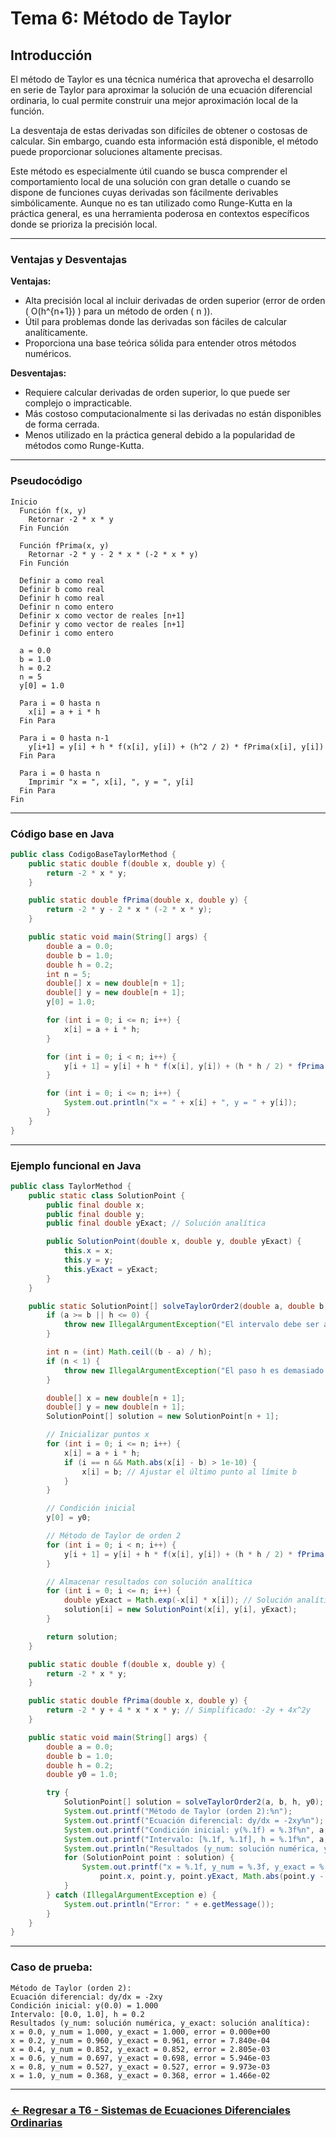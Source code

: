 # Tema 6: Método de Taylor

## Introducción 

El método de Taylor es una técnica numérica that aprovecha el desarrollo en serie de Taylor para aproximar la solución de una ecuación diferencial ordinaria, lo cual permite construir una mejor aproximación local de la función.

La desventaja de estas derivadas son difíciles de obtener o costosas de calcular. Sin embargo, cuando esta información está disponible, el método puede proporcionar soluciones altamente precisas.

Este método es especialmente útil cuando se busca comprender el comportamiento local de una solución con gran detalle o cuando se dispone de funciones cuyas derivadas son fácilmente derivables simbólicamente. Aunque no es tan utilizado como Runge-Kutta en la práctica general, es una herramienta poderosa en contextos específicos donde se prioriza la precisión local.

---

### Ventajas y Desventajas

**Ventajas:**
- Alta precisión local al incluir derivadas de orden superior (error de orden \( O(h^{n+1}) \) para un método de orden \( n \)).
- Útil para problemas donde las derivadas son fáciles de calcular analíticamente.
- Proporciona una base teórica sólida para entender otros métodos numéricos.

**Desventajas:**
- Requiere calcular derivadas de orden superior, lo que puede ser complejo o impracticable.
- Más costoso computacionalmente si las derivadas no están disponibles de forma cerrada.
- Menos utilizado en la práctica general debido a la popularidad de métodos como Runge-Kutta.

---

### Pseudocódigo

```text
Inicio
  Función f(x, y)
    Retornar -2 * x * y
  Fin Función

  Función fPrima(x, y)
    Retornar -2 * y - 2 * x * (-2 * x * y)
  Fin Función

  Definir a como real
  Definir b como real
  Definir h como real
  Definir n como entero
  Definir x como vector de reales [n+1]
  Definir y como vector de reales [n+1]
  Definir i como entero

  a = 0.0
  b = 1.0
  h = 0.2
  n = 5
  y[0] = 1.0

  Para i = 0 hasta n
    x[i] = a + i * h
  Fin Para

  Para i = 0 hasta n-1
    y[i+1] = y[i] + h * f(x[i], y[i]) + (h^2 / 2) * fPrima(x[i], y[i])
  Fin Para

  Para i = 0 hasta n
    Imprimir "x = ", x[i], ", y = ", y[i]
  Fin Para
Fin
```

---

### Código base en Java

```java
public class CodigoBaseTaylorMethod {
    public static double f(double x, double y) {
        return -2 * x * y;
    }

    public static double fPrima(double x, double y) {
        return -2 * y - 2 * x * (-2 * x * y);
    }

    public static void main(String[] args) {
        double a = 0.0;
        double b = 1.0;
        double h = 0.2;
        int n = 5;
        double[] x = new double[n + 1];
        double[] y = new double[n + 1];
        y[0] = 1.0;

        for (int i = 0; i <= n; i++) {
            x[i] = a + i * h;
        }

        for (int i = 0; i < n; i++) {
            y[i + 1] = y[i] + h * f(x[i], y[i]) + (h * h / 2) * fPrima(x[i], y[i]);
        }

        for (int i = 0; i <= n; i++) {
            System.out.println("x = " + x[i] + ", y = " + y[i]);
        }
    }
}
```

---

### Ejemplo funcional en Java

```java
public class TaylorMethod {
    public static class SolutionPoint {
        public final double x;
        public final double y;
        public final double yExact; // Solución analítica

        public SolutionPoint(double x, double y, double yExact) {
            this.x = x;
            this.y = y;
            this.yExact = yExact;
        }
    }

    public static SolutionPoint[] solveTaylorOrder2(double a, double b, double h, double y0) {
        if (a >= b || h <= 0) {
            throw new IllegalArgumentException("El intervalo debe ser a < b y h debe ser positivo");
        }

        int n = (int) Math.ceil((b - a) / h);
        if (n < 1) {
            throw new IllegalArgumentException("El paso h es demasiado grande para el intervalo");
        }

        double[] x = new double[n + 1];
        double[] y = new double[n + 1];
        SolutionPoint[] solution = new SolutionPoint[n + 1];

        // Inicializar puntos x
        for (int i = 0; i <= n; i++) {
            x[i] = a + i * h;
            if (i == n && Math.abs(x[i] - b) > 1e-10) {
                x[i] = b; // Ajustar el último punto al límite b
            }
        }

        // Condición inicial
        y[0] = y0;

        // Método de Taylor de orden 2
        for (int i = 0; i < n; i++) {
            y[i + 1] = y[i] + h * f(x[i], y[i]) + (h * h / 2) * fPrima(x[i], y[i]);
        }

        // Almacenar resultados con solución analítica
        for (int i = 0; i <= n; i++) {
            double yExact = Math.exp(-x[i] * x[i]); // Solución analítica: y = e^(-x^2)
            solution[i] = new SolutionPoint(x[i], y[i], yExact);
        }

        return solution;
    }

    public static double f(double x, double y) {
        return -2 * x * y;
    }

    public static double fPrima(double x, double y) {
        return -2 * y + 4 * x * x * y; // Simplificado: -2y + 4x^2y
    }

    public static void main(String[] args) {
        double a = 0.0;
        double b = 1.0;
        double h = 0.2;
        double y0 = 1.0;

        try {
            SolutionPoint[] solution = solveTaylorOrder2(a, b, h, y0);
            System.out.printf("Método de Taylor (orden 2):%n");
            System.out.printf("Ecuación diferencial: dy/dx = -2xy%n");
            System.out.printf("Condición inicial: y(%.1f) = %.3f%n", a, y0);
            System.out.printf("Intervalo: [%.1f, %.1f], h = %.1f%n", a, b, h);
            System.out.println("Resultados (y_num: solución numérica, y_exact: solución analítica):");
            for (SolutionPoint point : solution) {
                System.out.printf("x = %.1f, y_num = %.3f, y_exact = %.3f, error = %.3e%n", 
                    point.x, point.y, point.yExact, Math.abs(point.y - point.yExact));
            }
        } catch (IllegalArgumentException e) {
            System.out.println("Error: " + e.getMessage());
        }
    }
}
```

---

### Caso de prueba:

```text
Método de Taylor (orden 2):
Ecuación diferencial: dy/dx = -2xy
Condición inicial: y(0.0) = 1.000
Intervalo: [0.0, 1.0], h = 0.2
Resultados (y_num: solución numérica, y_exact: solución analítica):
x = 0.0, y_num = 1.000, y_exact = 1.000, error = 0.000e+00
x = 0.2, y_num = 0.960, y_exact = 0.961, error = 7.840e-04
x = 0.4, y_num = 0.852, y_exact = 0.852, error = 2.805e-03
x = 0.6, y_num = 0.697, y_exact = 0.698, error = 5.946e-03
x = 0.8, y_num = 0.527, y_exact = 0.527, error = 9.973e-03
x = 1.0, y_num = 0.368, y_exact = 0.368, error = 1.466e-02
```

---
### [<- Regresar a T6 - Sistemas de Ecuaciones Diferenciales Ordinarias](https://github.com/SebastianRSS04/Metodos-Numericos-Git/blob/ce2d60bd3530bdd5b33752fc08ea9a856a6a37e5/T6%20-%20Soluci%C3%B3n%20de%20Ecuaciones%20Diferenciales/Sistemas%20de%20Ecuaciones%20Diferenciales%20Ordinarias/Introducci%C3%B3n%20a%20los%20SIstemas%20de%20Ecuaciones%20Diferenciales%20Ordinarias.md)

